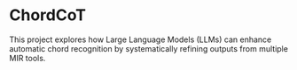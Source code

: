 # ChordCoT
This project explores how Large Language Models (LLMs) can enhance automatic chord recognition by systematically refining outputs from multiple MIR tools.
